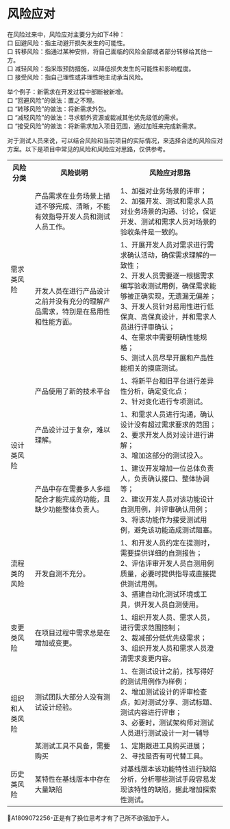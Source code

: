 # 风险应对

在风险过来中，风险应对主要分为如下4种：   
口  回避风险：指主动避开损失发生的可能性。   
口  转移风险：指通过某种安排，将自己面临的风险全部或者部分转移给其他一方。   
口  减轻风险：指采取预防措施，以降低损失发生的可能性和影响程度。   
口  接受风险：指自己理性或非理性地主动承当风险。

举个例子：新需求在开发过程中部断被新增。   
口  “回避风险”的做法：置之不理。   
口  “转移风险”的做法：将新需求外包。   
口  “减轻风险”的做法：寻求额外资源或裁减其他优先级低的需求。   
口  “接受风险”的做法：将新需求加入项目范围，通过加班来完成新需求。

对于测试人员来说，可以结合风险和当前项目的实际情况，来选择合适的风险应对方案。以下是项目中常见的风险和风险应对思路，仅供参考。
<table>
	<tr>
		<th>风险分类</th>
		<th>风险说明</th>
		<th>风险应对思路</th>
	</tr>
	<tr>
		<td rowspan="2">需求类风险</td>
		<td>产品需求在业务场景上描述不够完成、清晰，不能有效指导开发人员和测试人员工作。</td>
		<td>1、加强对业务场景的评审；<br>2、加强开发、测试和需求人员对业务场景的沟通、讨论，保证开发、测试和需求人员对场景的验收条件是一致的。</td>		
	</tr>
 	<tr>
		<td>开发人员在进行产品设计之前并没有充分的理解产品需求，特别是在易用性和性能方面。</td>
		<td>1、开展开发人员对需求进行需求确认活动，确保需求理解的一致性；<br>2、开发人员需要逐一根据需求编写验收测试用例，确保需求能够被正确实现，无遗漏无偏差；<br>3、开发人员针对易用性进行低保真、高保真设计，并和需求人员进行评审确认；<br>4、在需求中需要明确性能规格；<br>5、测试人员尽早开展和产品性能相关的摸底测试。</td>		
	</tr>
	<tr>
		<td rowspan="3">设计类风险</td>
		<td>产品使用了新的技术平台</td>
		<td>1、将新平台和旧平台进行差异性分析，确定变化点；<br>2、针对变化进行专项测试。</td>
	</tr>
 	<tr>
		<td>产品设计过于复杂，难以理解。</td>
		<td>1、和需求人员进行沟通，确认设计没有超过需求要求的范围；<br>2、要求开发人员对设计进行讲解；<br>3、增加这部分的测试投入。</td>		
	</tr>
 	<tr>
		<td>产品中存在需要多人多组配合才能完成的功能，且缺少功能整体负责人。</td>
		<td>1、建议开发增加一位总体负责人，负责确认接口、整体协调等；<br>2、建议开发人员对该功能设计自测用例，并评审确认用例；<br>3、将该功能作为接受测试用例，避免该功能造成测试阻塞。</td>		
	</tr>
	<tr>
		<td>流程类的风险</td>
		<td>开发自测不充分。</td>
		<td>1、和开发人员约定在提测时，需要提供详细的自测报告；<br>2、评估评审开发人员自测用例质量，必要时提供指导或直接提供测试用例。<br>3、搭建自动化测试环境或工具，供开发人员自测使用。</td>
	</tr>
	<tr>
		<td>变更类风险</td>
		<td>在项目过程中需求总是在增加或变更。</td>
		<td>1、组织开发人员、需求人员，进行需求范围控制；<br>2、裁减部分低优先级需求；<br>3、组织开发人员和需求人员澄清需求变更内容。</td>	
	</tr>
	<tr>
		<td rowspan="2">组织和人类风险</td>
		<td>测试团队大部分人没有测试设计经验。</td>
		<td>1、在测试设计之前，找写得好的测试用例作为样例；<br>2、增加测试设计的评审检查点，如对测试分享、测试标题、测试内容进行评审；<br>3、必要时，测试架构师对测试人员进行测试设计一对一辅导</td>	
	</tr>
 	<tr>
		<td>某测试工具不具备，需要购买</td>
		<td>1、定期跟进工具购买进展；<br>2、寻找是否有可代替工具。</td>		
	</tr>
	<tr>
		<td>历史类风险</td>
		<td>某特性在基线版本中存在大量缺陷</td>
		<td>对基线版本该功能特性进行缺陷分析，分析哪些测试手段容易发现该特性的缺陷，据此增加探索性测试。</td>	
	</tr>
</table>


:bell:A1809072256-正是有了换位思考才有了己所不欲强加于人。

